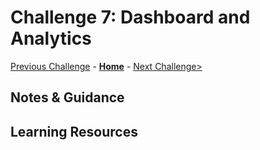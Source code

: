 # Challenge 7: Dashboard and Analytics

[Previous Challenge](./06-Optional-Logs.md) - **[Home](../README.md)** - [Next Challenge>](./08-Workbooks.md)

## Notes & Guidance

## Learning Resources
